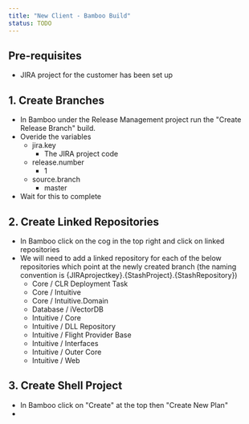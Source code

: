 ```yaml
---
title: "New Client - Bamboo Build"
status: TODO
---
```


## Pre-requisites
- JIRA project for the customer has been set up

## 1. Create Branches
- In Bamboo under the Release Management project run the "Create Release Branch" build.  
- Overide the variables
	- jira.key
		- The JIRA project code
	- release.number
		- 1
	- source.branch
		- master
- Wait for this to complete

## 2. Create Linked Repositories
- In Bamboo click on the cog in the top right and click on linked repositories
- We will need to add a linked repository for each of the below repositories which point at the newly created branch (the naming convention is {JIRAprojectkey}.{StashProject}.{StashRepository})
	- Core / CLR Deployment Task
	- Core / Intuitive
	- Core / Intuitive.Domain
	- Database / iVectorDB
	- Intuitive / Core
	- Intuitive / DLL Repository
	- Intuitive / Flight Provider Base
	- Intuitive / Interfaces
	- Intuitive / Outer Core
	- Intuitive / Web

## 3. Create Shell Project
- In Bamboo click on "Create" at the top then "Create New Plan"
- 
